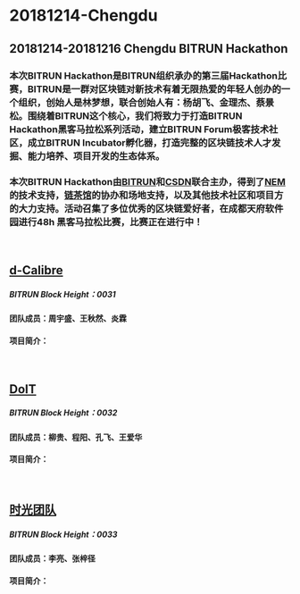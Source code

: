 # 20181214-Chengdu
20181214-20181216 Chengdu BITRUN Hackathon
----
### 本次BITRUN Hackathon是BITRUN组织承办的第三届Hackathon比赛，BITRUN是一群对区块链对新技术有着无限热爱的年轻人创办的一个组织，创始人是林梦想，联合创始人有：杨胡飞、金理杰、蔡景松。围绕着BITRUN这个核心，我们将致力于打造BITRUN Hackathon黑客马拉松系列活动，建立BITRUN Forum极客技术社区，成立BITRUN Incubator孵化器，打造完整的区块链技术人才发掘、能力培养、项目开发的生态体系。
### 本次BITRUN Hackathon由[BITRUN](http://www.bitruner.com/)和[CSDN](http://www.csdn.net/)联合主办，得到了[NEM](http://nem.io/)的技术支持，[链茶馆](http://www.lianchaguan.com/)的协办和场地支持，以及其他技术社区和项目方的大力支持。活动召集了多位优秀的区块链爱好者，在成都天府软件园进行48h 黑客马拉松比赛，比赛正在进行中！

<Br/>

## [d-Calibre](https://github.com/jasonzhouu/d-calibre) 
##### BITRUN Block Height：0031
#### 团队成员：周宇盛、王秋然、炎霖
#### 项目简介：

<Br/>

## [DoIT](https://github.com/RobinLG/Havefan) 
##### BITRUN Block Height：0032
#### 团队成员：柳贵、程阳、孔飞、王爱华
#### 项目简介：

<Br/>

## [时光团队](https://gitlab.com/zzj0402/cele) 
##### BITRUN Block Height：0033
#### 团队成员：李亮、张梓径
#### 项目简介：

